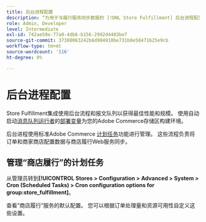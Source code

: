 ```yaml
---
title: 后台进程配置
description: “为用于与履行服务同步数据的 [!DNL Store Fulfillment] 后台进程配置计划。”
role: Admin, Developer
level: Intermediate
exl-id: 742ae59e-77a0-4db6-b156-2992d4403be7
source-git-commit: 37380063242b6d904910be731b8e58471625e9cb
workflow-type: tm+mt
source-wordcount: '116'
ht-degree: 0%

---
```



# 后台进程配置

Store Fulfillment集成使用后台流程和报文队列以获得最佳性能和规模。 使用自动启动[消息队列运行者](https://experienceleague.adobe.com/en/docs/commerce-operations/configuration-guide/message-queues/message-queue-framework)的[部署变量](https://experienceleague.adobe.com/en/docs/commerce-cloud-service/user-guide/configure/env/stage/variables-deploy#cron_consumers_runner)为您的Adobe Commerce存储区构建环境。

后台进程使用标准Adobe Commerce [计划任务](https://experienceleague.adobe.com/en/docs/commerce-admin/systems/tools/cron)功能进行管理。 这些流程负责将订单和商家商店配置数据与商店履行Web服务同步。

## 管理“商店履行”的计划任务

从管理员转到&#x200B;**[!UICONTROL Stores > Configuration > Advanced > System > Cron (Scheduled Tasks) > Cron configuration options for group:store_fulfillment]**。

查看“商店履行”服务的默认配置。 您可以根据订单处理量和资源可用性自定义这些设置。
